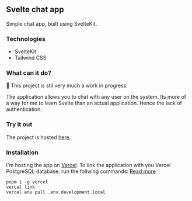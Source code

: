 ## Svelte chat app
Simple chat app, built using SvelteKit.

### Technologies
- SvelteKit
- Tailwind CSS

### What can it do?
🛑 This project is stil very much a work in progress.

The application allows you to chat with any user on the system. Its more of a way for me to learn Svelte than an actual application. Hence the lack of authentication.

### Try it out
The project is hosted [here](https://svelte-chat-app.vercel.app/).

### Installation
I'm hosting the app on [Vercel](https://vercel.com/). To link the application with you Vercel PostgreSQL database, run the follwing commands:
[Read more](https://vercel.com/docs/cli)
```
pnpm i -g vercel
vercel link
vercel env pull .env.development.local
```
